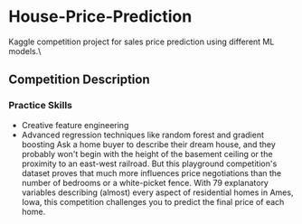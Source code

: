 # House-Price-Prediction
Kaggle competition project for sales price prediction using different ML models.\
## Competition Description
### Practice Skills
- Creative feature engineering 
- Advanced regression techniques like random forest and gradient boosting
Ask a home buyer to describe their dream house, and they probably won't begin with the height of the basement ceiling or the proximity to an east-west railroad.
But this playground competition's dataset proves that much more influences price negotiations than the number of bedrooms or a white-picket fence.
With 79 explanatory variables describing (almost) every aspect of residential homes in Ames, Iowa, this competition challenges you to predict the final price of each home.

